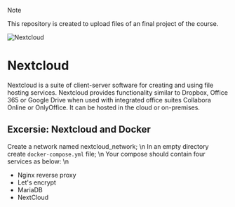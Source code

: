 > [!NOTE]
> This repository is created to upload files of an final project of the course.

![Nextcloud](https://camo.githubusercontent.com/cad5e57747f16cec8b003ccad47b11b7edfbb83707fc84a67f5147f733d9c117/68747470733a2f2f63646e2e7261776769742e636f6d2f6e657874636c6f75642f646f636b65722f383064643538376438343762313834626139356437313837613261376135366165346362626237622f6c6f676f2e737667)  

# Nextcloud
Nextcloud is a suite of client-server software for creating and using file hosting services. Nextcloud provides
functionality similar to Dropbox, Office 365 or Google Drive when used with integrated office suites Collabora
Online or OnlyOffice. It can be hosted in the cloud or on-premises.

## Excersie: Nextcloud and Docker
Create a network named nextcloud_network; \n
In an empty directory create `docker-compose.yml` file; \n
Your compose should contain four services as below: \n
 - Nginx reverse proxy
 - Let's encrypt
 - MariaDB
 - NextCloud



